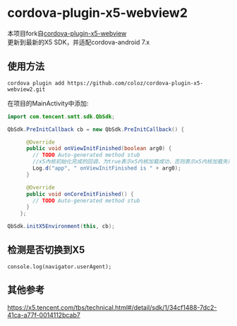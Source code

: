 cordova-plugin-x5-webview2
====

本项目fork自[cordova-plugin-x5-webview](https://github.com/jeremyup/cordova-plugin-x5-webview)  
更新到最新的X5 SDK，并适配cordova-android 7.x  

## 使用方法  
```
cordova plugin add https://github.com/coloz/cordova-plugin-x5-webview2.git
```

在项目的MainActivity中添加:  

```java
import com.tencent.smtt.sdk.QbSdk;

QbSdk.PreInitCallback cb = new QbSdk.PreInitCallback() {

      @Override
      public void onViewInitFinished(boolean arg0) {
        // TODO Auto-generated method stub
        //x5內核初始化完成的回调，为true表示x5内核加载成功，否则表示x5内核加载失败，会自动切换到系统内核。
        Log.d("app", " onViewInitFinished is " + arg0);
      }

      @Override
      public void onCoreInitFinished() {
        // TODO Auto-generated method stub
      }
    };

QbSdk.initX5Environment(this, cb);
```

## 检测是否切换到X5  
```
console.log(navigator.userAgent);
```

## 其他参考  
https://x5.tencent.com/tbs/technical.html#/detail/sdk/1/34cf1488-7dc2-41ca-a77f-0014112bcab7  

